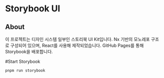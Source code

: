 # Storybook UI

## About

이 프로젝트는 디자인 시스템 일부인 스토리북 UI Kit입니다.
Nx 기반의 모노레포 구조로 구성되어 있으며, React를 사용해 제작되었습니다.
GitHub Pages를 통해 Storybook을 배포합니다.

#Start Storybook

```shell
pnpm run storybook
```
